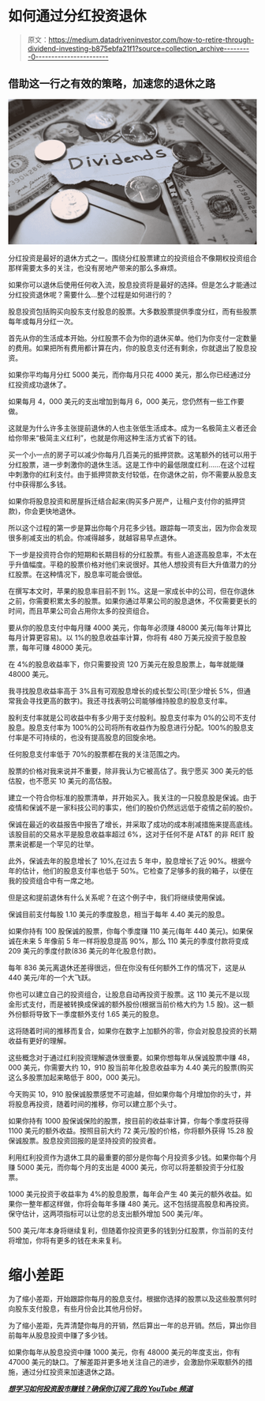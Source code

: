 # 如何通过分红投资退休

> 原文：<https://medium.datadriveninvestor.com/how-to-retire-through-dividend-investing-b875ebfa21f1?source=collection_archive---------0----------------------->

## 借助这一行之有效的策略，加速您的退休之路

![](img/ca4cf607608a205e8b606c9b0eff4379.png)

分红投资是最好的退休方式之一。围绕分红股票建立的投资组合不像期权投资组合那样需要太多的关注，也没有房地产带来的那么多麻烦。

如果你可以退休后使用任何收入流，股息投资将是最好的选择。但是怎么才能通过分红投资退休呢？需要什么…整个过程是如何进行的？

股息投资包括购买向股东支付股息的股票。大多数股票提供季度分红，而有些股票每年或每月分红一次。

首先从你的生活成本开始。分红股票不会为你的退休买单。他们为你支付一定数量的费用。如果把所有费用都计算在内，你的股息支付还有剩余，你就退出了股息投资。

如果你平均每月分红 5000 美元，而你每月只花 4000 美元，那么你已经通过分红投资成功退休了。

如果每月 4，000 美元的支出增加到每月 6，000 美元，您仍然有一些工作要做。

这就是为什么许多主张提前退休的人也主张低生活成本。成为一名极简主义者还会给你带来“极简主义红利”，也就是你用这种生活方式省下的钱。

买一个小一点的房子可以减少你每月几百美元的抵押贷款。这笔额外的钱可以用于分红股票，进一步刺激你的退休生活。这是工作中的最低限度红利……在这个过程中刺激你的红利支付。由于抵押贷款支付较低，在你退休之前，你不需要从股息支付中获得那么多钱。

如果你将股息投资和房屋拆迁结合起来(购买多户房产，让租户支付你的抵押贷款)，你会更快地退休。

所以这个过程的第一步是算出你每个月花多少钱。跟踪每一项支出，因为你会发现很多削减支出的机会。你减得越多，就越容易早点退休。

下一步是投资符合你的短期和长期目标的分红股票。有些人追逐高股息率，不太在乎升值幅度。平稳的股票价格对他们来说很好。其他人想投资有巨大升值潜力的分红股票。在这种情况下，股息率可能会很低。

在撰写本文时，苹果的股息率目前不到 1%。这是一家成长中的公司，但在你退休之前，你需要积累太多的股票。如果你通过苹果公司的股息退休，不仅需要更长的时间，而且苹果公司会占用你太多的投资组合。

要从你的股息支付中每月赚 4000 美元，你每年必须赚 48000 美元(每年计算比每月计算更容易)。以 1%的股息收益率计算，你将有 480 万美元投资于股息股票，每年可赚 48000 美元。

在 4%的股息收益率下，你只需要投资 120 万美元在股息股票上，每年就能赚 48000 美元。

我寻找股息收益率高于 3%且有可观股息增长的成长型公司(至少增长 5%，但通常我会寻找更高的数字)。我还寻找表明公司能够维持股息的股息支付率。

股利支付率就是公司收益中有多少用于支付股利。股息支付率为 0%的公司不支付股息。股息支付率为 100%的公司将所有收益作为股息进行分配。100%的股息支付率是不可持续的，也没有提高股息的回旋余地。

任何股息支付率低于 70%的股票都在我的关注范围之内。

股票的价格对我来说并不重要，除非我认为它被高估了。我宁愿买 300 美元的低估股，也不愿买 10 美元的高估股。

建立一个符合你标准的股票清单，并开始买入。我关注的一只股息股是保诚。由于疫情和保诚不是一家科技公司的事实，他们的股价仍然远远低于疫情之前的股价。

保诚在最近的收益报告中报告了增长，并采取了成功的成本削减措施来提高底线。该股目前的交易水平是股息收益率超过 6%，这对于任何不是 AT&T 的非 REIT 股票来说都是一个罕见的壮举。

此外，保诚去年的股息增长了 10%,在过去 5 年中，股息增长了近 90%。根据今年的估计，他们的股息支付率也低于 50%。它检查了足够多的我的箱子，以便在我的投资组合中有一席之地。

但是这和提前退休有什么关系呢？在这个例子中，我们将继续使用保诚。

保诚目前支付每股 1.10 美元的季度股息，相当于每年 4.40 美元的股息。

如果你持有 100 股保诚的股票，你每个季度赚 110 美元(每年 440 美元)。如果保诚在未来 5 年像前 5 年一样将股息提高 90%，那么 110 美元的季度付款将变成 209 美元的季度付款(836 美元的年化股息付款)。

每年 836 美元离退休还差得很远，但在你没有任何额外工作的情况下，这是从 440 美元/年的一个大飞跃。

你也可以建立自己的投资组合，让股息自动再投资于股票。这 110 美元不是以现金形式支付，而是被转换成保诚的额外股份(根据当前价格大约为 1.5 股)。这一额外份额将导致下一季度额外支付 1.65 美元的股息。

这将随着时间的推移而复合，如果你在数字上加额外的零，你会对股息投资的长期收益有更好的理解。

这些概念对于通过红利投资理解退休很重要。如果你想每年从保诚股票中赚 48，000 美元，你需要大约 10，910 股当前年化股息收益率为 4.40 美元的股票(购买这么多股票加起来略低于 800，000 美元)。

今天购买 10，910 股保诚股票感觉不可逾越，但如果你每个月增加你的头寸，并将股息再投资，随着时间的推移，你可以建立那个头寸。

如果你持有 1000 股保诚保险的股票，按目前的收益率计算，你每个季度将获得 1100 美元的额外收益。按照目前大约 72 美元/股的价格，你将额外获得 15.28 股保诚股票。股息投资回报的是坚持投资的投资者。

利用红利投资作为退休工具的最重要的部分是你每个月投资多少钱。如果你每个月赚 5000 美元，而你每个月的支出是 4000 美元，你可以将差额投资于分红股票。

1000 美元投资于收益率为 4%的股息股票，每年会产生 40 美元的额外收益。如果你一整年都这样做，你将会每年多赚 480 美元。这不包括提高股息和再投资。保守估计，这两项指标可以让您的总支出额外增加 500 美元/年。

500 美元/年本身将继续复利，但随着你投资更多的钱到分红股票，你当前的支付将增加，你将有更多的钱在未来复利。

# 缩小差距

为了缩小差距，开始跟踪你每月的股息支付。根据你选择的股票以及这些股票何时向股东支付股息，有些月份会比其他月份好。

为了缩小差距，先弄清楚你每月的开销，然后算出一年的总开销。然后，算出你目前每年从股息投资中赚了多少钱。

如果你每年从股息投资中赚 1000 美元，你有 48000 美元的年度支出，你有 47000 美元的缺口。了解差距并更多地关注自己的进步，会激励你采取额外的措施，通过分红投资来加速退休之路。

[***想学习如何投资股市赚钱？确保你订阅了我的 YouTube 频道***](http://bit.ly/2W4ag01)